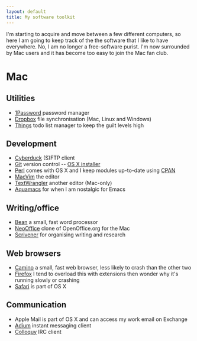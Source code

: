 ```yaml
---
layout: default
title: My software toolkit
---
```


I'm starting to acquire and move between a few different computers, so here I am going to keep track of the the software that I like to have everywhere. No, I am no longer a free-software purist. I'm now surrounded by Mac users and it has become too easy to join the Mac fan club.

# Mac

## Utilities

* [1Password](http://agilewebsolutions.com/products/1Password) password manager
* [Dropbox](http://www.dropbox.com/) file synchronisation (Mac, Linux and Windows)
* [Things](http://culturedcode.com/things/) todo list manager to keep the guilt levels high

## Development

* [Cyberduck](http://cyberduck.ch/) (S)FTP client
* [Git](http://git-scm.com/) version control -- [OS X installer](http://code.google.com/p/git-osx-installer/)
* [Perl](http://www.perl.org/) comes with OS X and I keep modules up-to-date using [CPAN](http://www.cpan.org/)
* [MacVim](http://code.google.com/p/macvim/) the editor
* [TextWrangler](http://www.barebones.com/products/textwrangler/) another editor (Mac-only)
* [Aquamacs](http://aquamacs.org/) for when I am nostalgic for Emacs

## Writing/office

* [Bean](http://www.bean-osx.com/Bean.html) a small, fast word processor
* [NeoOffice](http://www.neooffice.org/) clone of OpenOffice.org for the Mac
* [Scrivener](http://www.literatureandlatte.com/scrivener.html) for organising writing and research

## Web browsers

* [Camino](http://caminobrowser.org/) a small, fast web browser, less likely to crash than the other two
* [Firefox](http://www.mozilla.com/firefox/) I tend to overload this with extensions then wonder why it's running slowly or crashing
* [Safari](http://www.apple.com/safari/) is part of OS X

## Communication

* Apple Mail is part of OS X and can access my work email on Exchange
* [Adium](http://www.adium.im/) instant messaging client
* [Colloquy](http://colloquy.info/) IRC client
